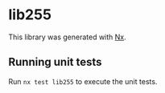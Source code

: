 # lib255

This library was generated with [Nx](https://nx.dev).

## Running unit tests

Run `nx test lib255` to execute the unit tests.
